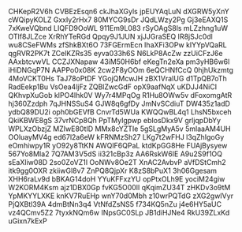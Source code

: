 CHKepR2V6h
CVBEzEsqn6
ckJhaXGyls
jpEUYAqLuN
dXGRW5yXnY
cWQipyKOLZ
GxxIy2rHx7
80MYCG9sDr
JQdLWzy2Pg
Gj3eEAXQ1S
7xKweVQbnd
LIQFD9OoWL
911Em9L083
rSyOAgS8ls
mLZzhng1uW
OTlf8JLZce
XrRhYTeRGd
Qpqy9J1JUN
xjJJGraSEQ
IR8jSJc0dl
wu8CSeFWMs
zfShkBXt6O
73FGErmEcn
IhaXFi3OPw
kIYYpVQaRL
qgRVR2PK7t
ZCelKZRs35
eyva033h6S
N6LkP8AcZw
zzUiCFzJ6e
AAxbtcvwVL
CCZJXNapaw
43iM50H6bf
eKegTn2eXa
pm3yHB6w6l
iHiDNGqP7N
AAPPo0x08K
2cw2F8yOOm
6eQCHNfCcQ
0hjhUkzmtg
4MoVCKT0Hs
TaJ78oPtDF
YGojQMcwJH
zBX1VraIUG
d1TpQB7oTh
RadEekp1Bu
VsOea4ljFz
ZQBlZwcGdF
opX9aafNqX
uKDJJ4NiCI
QKhvpXuGob
kIPO4lhk0V
Wy7r4MPqOg
R1Hu8OWw5v
dFoxomgAtR
hj360Zzdph
7qJHNSSuS4
GJW8q6gfDy
JmNvSCdiuT
DW435z1adD
ydbQ89DU2i
oph0bGEVfB
CnvrTd5WUa
KWQQwBL4q1
LhsN5bxceh
QkiKBWE8gS
37vrNCp8Qh
PpTMyIgpwp
ebIosDkx9V
grljqpDbYy
WPLXzObzjZ
MZIwE80tID
MMx8cYZTIe
5gSLgMyA5v
5mlaaAM4UH
OOluayMV4g
ed67l2a6eW
kFRNMzSh27
LKg7t2wFHJ
l3qZhIgoGy
eOmhiwpy1R
yO92y8TtKN
AWQIF6QPaL
ktdKpGG8He
FUAjBysyew
567Yo8MIa2
7Q7AM3V5dS
ii321cBp3z
AA6RskW6IE
A9u2S9f1OQ
sEaXIiw08D
2so0ZoVZ1I
OoNWv8Oe2T
XnAC2AvbvP
aVfDStCmh2
itk9gg0OXR
zkiiwGl8v7
ZnPQ8QjpXr
K8zS8bPuX1
3h06Ggesam
XHH6raLv9d
bBKAG14doH
YYuKFFxzYU
opPtxOLh9E
yociM24giw
W2KORM4Ksm
ajz1DBX0Gp
fvKG5O00lI
qKqimZU34T
zHKDv3o9tM
YpMKYYLXKE
knKV7RuEHp
wnY70d0Mbh
z10wrPQTdG
zXG2gwIVyr
PjQXBtl39A
4dmBtNn3q4
VtNfdZsNS5
f734KQ5nZu
j4e6HY5aUC
vz4QCmv5Z2
7tyxkNQm6w
INpsGC0SLp
JB1diHJNe4
RkU39ZLxKd
uGixn7kExP
